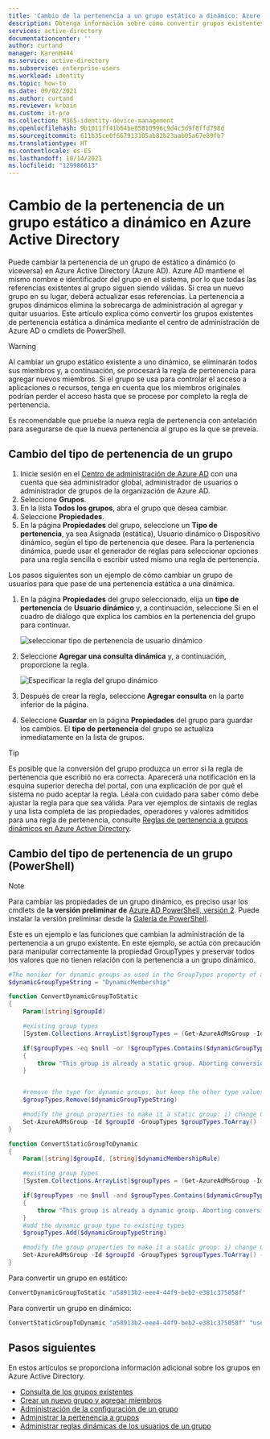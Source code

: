 ```yaml
---
title: 'Cambio de la pertenencia a un grupo estático a dinámico: Azure AD | Microsoft Docs'
description: Obtenga información sobre cómo convertir grupos existentes de pertenencia estática a dinámica mediante el centro de administración de Azure AD o cmdlets de PowerShell.
services: active-directory
documentationcenter: ''
author: curtand
manager: KarenH444
ms.service: active-directory
ms.subservice: enterprise-users
ms.workload: identity
ms.topic: how-to
ms.date: 09/02/2021
ms.author: curtand
ms.reviewer: krbain
ms.custom: it-pro
ms.collection: M365-identity-device-management
ms.openlocfilehash: 9b1011ff41b64be85810996c9d4c5d9f8ffd798d
ms.sourcegitcommit: 611b35ce0f667913105ab82b23aab05a67e89fb7
ms.translationtype: HT
ms.contentlocale: es-ES
ms.lasthandoff: 10/14/2021
ms.locfileid: "129986613"
---
```

# <a name="change-static-group-membership-to-dynamic-in-azure-active-directory"></a>Cambio de la pertenencia de un grupo estático a dinámico en Azure Active Directory

Puede cambiar la pertenencia de un grupo de estático a dinámico (o viceversa) en Azure Active Directory (Azure AD). Azure AD mantiene el mismo nombre e identificador del grupo en el sistema, por lo que todas las referencias existentes al grupo siguen siendo válidas. Si crea un nuevo grupo en su lugar, deberá actualizar esas referencias. La pertenencia a grupos dinámicos elimina la sobrecarga de administración al agregar y quitar usuarios. Este artículo explica cómo convertir los grupos existentes de pertenencia estática a dinámica mediante el centro de administración de Azure AD o cmdlets de PowerShell.

> [!WARNING]
> Al cambiar un grupo estático existente a uno dinámico, se eliminarán todos sus miembros y, a continuación, se procesará la regla de pertenencia para agregar nuevos miembros. Si el grupo se usa para controlar el acceso a aplicaciones o recursos, tenga en cuenta que los miembros originales podrían perder el acceso hasta que se procese por completo la regla de pertenencia.
>
> Es recomendable que pruebe la nueva regla de pertenencia con antelación para asegurarse de que la nueva pertenencia al grupo es la que se preveía.

## <a name="change-the-membership-type-for-a-group"></a>Cambio del tipo de pertenencia de un grupo

1. Inicie sesión en el [Centro de administración de Azure AD](https://aad.portal.azure.com) con una cuenta que sea administrador global, administrador de usuarios o administrador de grupos de la organización de Azure AD.
2. Seleccione **Grupos**.
3. En la lista **Todos los grupos**, abra el grupo que desea cambiar.
4. Seleccione **Propiedades**.
5. En la página **Propiedades** del grupo, seleccione un **Tipo de pertenencia**, ya sea Asignada (estática), Usuario dinámico o Dispositivo dinámico, según el tipo de pertenencia que desee. Para la pertenencia dinámica, puede usar el generador de reglas para seleccionar opciones para una regla sencilla o escribir usted mismo una regla de pertenencia. 

Los pasos siguientes son un ejemplo de cómo cambiar un grupo de usuarios para que pase de una pertenencia estática a una dinámica.

1. En la página **Propiedades** del grupo seleccionado, elija un **tipo de pertenencia** de **Usuario dinámico** y, a continuación, seleccione Sí en el cuadro de diálogo que explica los cambios en la pertenencia del grupo para continuar. 
  
   ![seleccionar tipo de pertenencia de usuario dinámico](./media/groups-change-type/select-group-to-convert.png)
  
2. Seleccione **Agregar una consulta dinámica** y, a continuación, proporcione la regla.
  
   ![Especificar la regla del grupo dinámico](./media/groups-change-type/enter-rule.png)
  
3. Después de crear la regla, seleccione **Agregar consulta** en la parte inferior de la página.
4. Seleccione **Guardar** en la página **Propiedades** del grupo para guardar los cambios. El **tipo de pertenencia** del grupo se actualiza inmediatamente en la lista de grupos.

> [!TIP]
> Es posible que la conversión del grupo produzca un error si la regla de pertenencia que escribió no era correcta. Aparecerá una notificación en la esquina superior derecha del portal, con una explicación de por qué el sistema no pudo aceptar la regla. Léala con cuidado para saber cómo debe ajustar la regla para que sea válida. Para ver ejemplos de sintaxis de reglas y una lista completa de las propiedades, operadores y valores admitidos para una regla de pertenencia, consulte [Reglas de pertenencia a grupos dinámicos en Azure Active Directory](groups-dynamic-membership.md).

## <a name="change-membership-type-for-a-group-powershell"></a>Cambio del tipo de pertenencia de un grupo (PowerShell)

> [!NOTE]
> Para cambiar las propiedades de un grupo dinámico, es preciso usar los cmdlets de **la versión preliminar de** [Azure AD PowerShell, versión 2](/powershell/azure/active-directory/install-adv2). Puede instalar la versión preliminar desde la [Galería de PowerShell](https://www.powershellgallery.com/packages/AzureADPreview).

Este es un ejemplo e las funciones que cambian la administración de la pertenencia a un grupo existente. En este ejemplo, se actúa con precaución para manipular correctamente la propiedad GroupTypes y preservar todos los valores que no tienen relación con la pertenencia a un grupo dinámico.

```powershell
#The moniker for dynamic groups as used in the GroupTypes property of a group object
$dynamicGroupTypeString = "DynamicMembership"

function ConvertDynamicGroupToStatic
{
    Param([string]$groupId)

    #existing group types
    [System.Collections.ArrayList]$groupTypes = (Get-AzureAdMsGroup -Id $groupId).GroupTypes

    if($groupTypes -eq $null -or !$groupTypes.Contains($dynamicGroupTypeString))
    {
        throw "This group is already a static group. Aborting conversion.";
    }


    #remove the type for dynamic groups, but keep the other type values
    $groupTypes.Remove($dynamicGroupTypeString)

    #modify the group properties to make it a static group: i) change GroupTypes to remove the dynamic type, ii) pause execution of the current rule
    Set-AzureAdMsGroup -Id $groupId -GroupTypes $groupTypes.ToArray() -MembershipRuleProcessingState "Paused"
}

function ConvertStaticGroupToDynamic
{
    Param([string]$groupId, [string]$dynamicMembershipRule)

    #existing group types
    [System.Collections.ArrayList]$groupTypes = (Get-AzureAdMsGroup -Id $groupId).GroupTypes

    if($groupTypes -ne $null -and $groupTypes.Contains($dynamicGroupTypeString))
    {
        throw "This group is already a dynamic group. Aborting conversion.";
    }
    #add the dynamic group type to existing types
    $groupTypes.Add($dynamicGroupTypeString)

    #modify the group properties to make it a static group: i) change GroupTypes to add the dynamic type, ii) start execution of the rule, iii) set the rule
    Set-AzureAdMsGroup -Id $groupId -GroupTypes $groupTypes.ToArray() -MembershipRuleProcessingState "On" -MembershipRule $dynamicMembershipRule
}
```
Para convertir un grupo en estático:

```powershell
ConvertDynamicGroupToStatic "a58913b2-eee4-44f9-beb2-e381c375058f"
```

Para convertir un grupo en dinámico:

```powershell
ConvertStaticGroupToDynamic "a58913b2-eee4-44f9-beb2-e381c375058f" "user.displayName -startsWith ""Peter"""
```

## <a name="next-steps"></a>Pasos siguientes

En estos artículos se proporciona información adicional sobre los grupos en Azure Active Directory.

* [Consulta de los grupos existentes](../fundamentals/active-directory-groups-view-azure-portal.md)
* [Crear un nuevo grupo y agregar miembros](../fundamentals/active-directory-groups-create-azure-portal.md)
* [Administración de la configuración de un grupo](../fundamentals/active-directory-groups-settings-azure-portal.md)
* [Administrar la pertenencia a grupos](../fundamentals/active-directory-groups-membership-azure-portal.md)
* [Administrar reglas dinámicas de los usuarios de un grupo](groups-dynamic-membership.md)

